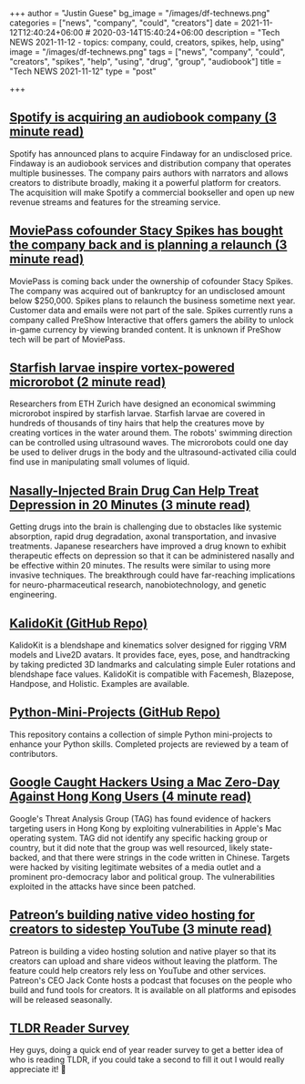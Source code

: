 +++
author = "Justin Guese"
bg_image = "/images/df-technews.png"
categories = ["news", "company", "could", "creators"]
date = 2021-11-12T12:40:24+06:00 # 2020-03-14T15:40:24+06:00
description = "Tech NEWS 2021-11-12 - topics: company, could, creators, spikes, help, using"
image = "/images/df-technews.png"
tags = ["news", "company", "could", "creators", "spikes", "help", "using", "drug", "group", "audiobook"]
title = "Tech NEWS 2021-11-12"
type = "post"

+++

## [Spotify is acquiring an audiobook company (3 minute read)](https://www.theverge.com/2021/11/11/22776777/spotify-findaway-acquire-audiobooks-podcasts-buy)

Spotify has announced plans to acquire Findaway for an undisclosed price. Findaway is an audiobook services and distribution company that operates multiple businesses. The company pairs authors with narrators and allows creators to distribute broadly, making it a powerful platform for creators. The acquisition will make Spotify a commercial bookseller and open up new revenue streams and features for the streaming service.

## [MoviePass cofounder Stacy Spikes has bought the company back and is planning a relaunch (3 minute read)](https://www.businessinsider.com/moviepass-cofounder-stacy-spikes-buys-back-company-and-plans-relaunch-2021-11)

MoviePass is coming back under the ownership of cofounder Stacy Spikes. The company was acquired out of bankruptcy for an undisclosed amount below $250,000. Spikes plans to relaunch the business sometime next year. Customer data and emails were not part of the sale. Spikes currently runs a company called PreShow Interactive that offers gamers the ability to unlock in-game currency by viewing branded content. It is unknown if PreShow tech will be part of MoviePass.

## [Starfish larvae inspire vortex-powered microrobot (2 minute read)](https://newatlas.com/robotics/starfish-larva-microrobot-vortex/)

Researchers from ETH Zurich have designed an economical swimming microrobot inspired by starfish larvae. Starfish larvae are covered in hundreds of thousands of tiny hairs that help the creatures move by creating vortices in the water around them. The robots' swimming direction can be controlled using ultrasound waves. The microrobots could one day be used to deliver drugs in the body and the ultrasound-activated cilia could find use in manipulating small volumes of liquid.

## [Nasally-Injected Brain Drug Can Help Treat Depression in 20 Minutes (3 minute read)](https://interestingengineering.com/nasally-injected-brain-drug-can-help-treat-depression-in-20-minutes)

Getting drugs into the brain is challenging due to obstacles like systemic absorption, rapid drug degradation, axonal transportation, and invasive treatments. Japanese researchers have improved a drug known to exhibit therapeutic effects on depression so that it can be administered nasally and be effective within 20 minutes. The results were similar to using more invasive techniques. The breakthrough could have far-reaching implications for neuro-pharmaceutical research, nanobiotechnology, and genetic engineering.

## [KalidoKit (GitHub Repo)](https://github.com/yeemachine/kalidokit)

KalidoKit is a blendshape and kinematics solver designed for rigging VRM models and Live2D avatars. It provides face, eyes, pose, and handtracking by taking predicted 3D landmarks and calculating simple Euler rotations and blendshape face values. KalidoKit is compatible with Facemesh, Blazepose, Handpose, and Holistic. Examples are available.

## [Python-Mini-Projects (GitHub Repo)](https://github.com/Python-World/python-mini-projects)

This repository contains a collection of simple Python mini-projects to enhance your Python skills. Completed projects are reviewed by a team of contributors.

## [Google Caught Hackers Using a Mac Zero-Day Against Hong Kong Users (4 minute read)](https://www.vice.com/en/article/93bw8y/google-caught-hackers-using-a-mac-zero-day-against-hong-kong-users)

Google's Threat Analysis Group (TAG) has found evidence of hackers targeting users in Hong Kong by exploiting vulnerabilities in Apple's Mac operating system. TAG did not identify any specific hacking group or country, but it did note that the group was well resourced, likely state-backed, and that there were strings in the code written in Chinese. Targets were hacked by visiting legitimate websites of a media outlet and a prominent pro-democracy labor and political group. The vulnerabilities exploited in the attacks have since been patched.

## [Patreon’s building native video hosting for creators to sidestep YouTube (3 minute read)](https://www.theverge.com/2021/11/11/22774301/patreon-jack-conte-video-player-podcast-youtube-launch?scrolla=5eb6d68b7fedc32c19ef33b4)

Patreon is building a video hosting solution and native player so that its creators can upload and share videos without leaving the platform. The feature could help creators rely less on YouTube and other services. Patreon's CEO Jack Conte hosts a podcast that focuses on the people who build and fund tools for creators. It is available on all platforms and episodes will be released seasonally.

## [TLDR Reader Survey](https://danni763618.typeform.com/tldr-survey/1/0100017d13d61762-8a6bffa6-2b67-4944-902b-2825a4950b65-000000/mvWhP4Ti1CzFgfyvug4TIdvfRqb4Kf4VsP-haA-izG8=223)

Hey guys, doing a quick end of year reader survey to get a better idea of who is reading TLDR, if you could take a second to fill it out I would really appreciate it! 🙏

